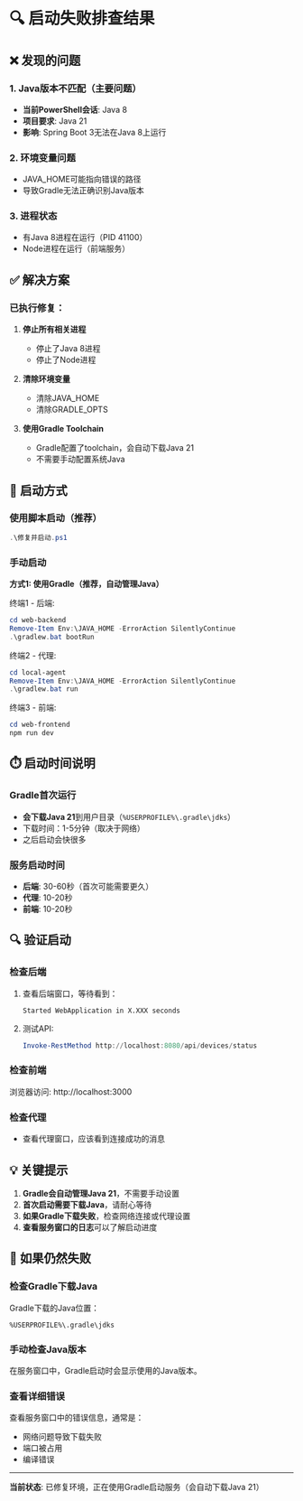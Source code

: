 # 🔍 启动失败排查结果

## ❌ 发现的问题

### 1. Java版本不匹配（主要问题）
- **当前PowerShell会话**: Java 8
- **项目要求**: Java 21
- **影响**: Spring Boot 3无法在Java 8上运行

### 2. 环境变量问题
- JAVA_HOME可能指向错误的路径
- 导致Gradle无法正确识别Java版本

### 3. 进程状态
- 有Java 8进程在运行（PID 41100）
- Node进程在运行（前端服务）

## ✅ 解决方案

### 已执行修复：

1. **停止所有相关进程**
   - 停止了Java 8进程
   - 停止了Node进程

2. **清除环境变量**
   - 清除JAVA_HOME
   - 清除GRADLE_OPTS

3. **使用Gradle Toolchain**
   - Gradle配置了toolchain，会自动下载Java 21
   - 不需要手动配置系统Java

## 🚀 启动方式

### 使用脚本启动（推荐）
```powershell
.\修复并启动.ps1
```

### 手动启动

**方式1: 使用Gradle（推荐，自动管理Java）**

终端1 - 后端:
```powershell
cd web-backend
Remove-Item Env:\JAVA_HOME -ErrorAction SilentlyContinue
.\gradlew.bat bootRun
```

终端2 - 代理:
```powershell
cd local-agent
Remove-Item Env:\JAVA_HOME -ErrorAction SilentlyContinue
.\gradlew.bat run
```

终端3 - 前端:
```powershell
cd web-frontend
npm run dev
```

## ⏱️ 启动时间说明

### Gradle首次运行
- **会下载Java 21**到用户目录（`%USERPROFILE%\.gradle\jdks`）
- 下载时间：1-5分钟（取决于网络）
- 之后启动会快很多

### 服务启动时间
- **后端**: 30-60秒（首次可能需要更久）
- **代理**: 10-20秒
- **前端**: 10-20秒

## 🔍 验证启动

### 检查后端
1. 查看后端窗口，等待看到：
   ```
   Started WebApplication in X.XXX seconds
   ```
2. 测试API:
   ```powershell
   Invoke-RestMethod http://localhost:8080/api/devices/status
   ```

### 检查前端
浏览器访问: http://localhost:3000

### 检查代理
- 查看代理窗口，应该看到连接成功的消息

## 💡 关键提示

1. **Gradle会自动管理Java 21**，不需要手动设置
2. **首次启动需要下载Java**，请耐心等待
3. **如果Gradle下载失败**，检查网络连接或代理设置
4. **查看服务窗口的日志**可以了解启动进度

## 📝 如果仍然失败

### 检查Gradle下载Java
Gradle下载的Java位置：
```
%USERPROFILE%\.gradle\jdks
```

### 手动检查Java版本
在服务窗口中，Gradle启动时会显示使用的Java版本。

### 查看详细错误
查看服务窗口中的错误信息，通常是：
- 网络问题导致下载失败
- 端口被占用
- 编译错误

---

**当前状态**: 已修复环境，正在使用Gradle启动服务（会自动下载Java 21）


